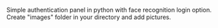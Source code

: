 Simple authentication panel in python with face recognition login option.
Create "images" folder in your directory and add pictures.
